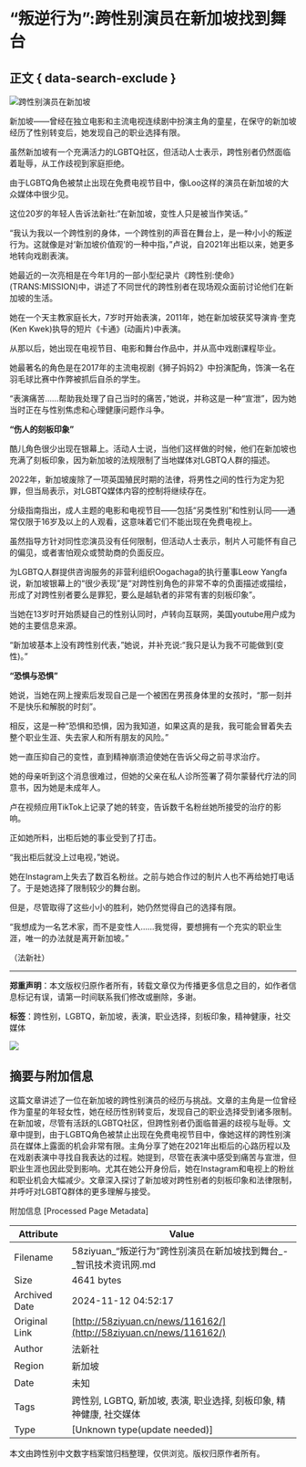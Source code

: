 # “叛逆行为”:跨性别演员在新加坡找到舞台

## 正文 { data-search-exclude }


![跨性别演员在新加坡](http://58ziyuan.cn/file/upload/202404/01/061107591.jpg)

新加坡——曾经在独立电影和主流电视连续剧中扮演主角的童星，在保守的新加坡经历了性别转变后，她发现自己的职业选择有限。

虽然新加坡有一个充满活力的LGBTQ社区，但活动人士表示，跨性别者仍然面临着耻辱，从工作歧视到家庭拒绝。

由于LGBTQ角色被禁止出现在免费电视节目中，像Loo这样的演员在新加坡的大众媒体中很少见。

这位20岁的年轻人告诉法新社:“在新加坡，变性人只是被当作笑话。”

“我认为我以一个跨性别的身体，一个跨性别的声音在舞台上，是一种小小的叛逆行为。这就像是对‘新加坡价值观’的一种中指，”卢说，自2021年出柜以来，她更多地转向戏剧表演。

她最近的一次亮相是在今年1月的一部小型纪录片《跨性别:使命》(TRANS:MISSION)中，讲述了不同世代的跨性别者在现场观众面前讨论他们在新加坡的生活。

她在一个天主教家庭长大，7岁时开始表演，2011年，她在新加坡获奖导演肯·奎克(Ken Kwek)执导的短片《卡通》(动画片)中表演。

从那以后，她出现在电视节目、电影和舞台作品中，并从高中戏剧课程毕业。

她最著名的角色是在2017年的主流电视剧《狮子妈妈2》中扮演配角，饰演一名在羽毛球比赛中作弊被抓后自杀的学生。

“表演痛苦……帮助我处理了自己当时的痛苦，”她说，并称这是一种“宣泄”，因为她当时正在与性别焦虑和心理健康问题作斗争。

**“伤人的刻板印象”**

酷儿角色很少出现在银幕上。活动人士说，当他们这样做的时候，他们在新加坡也充满了刻板印象，因为新加坡的法规限制了当地媒体对LGBTQ人群的描述。

2022年，新加坡废除了一项英国殖民时期的法律，将男性之间的性行为定为犯罪，但当局表示，对LGBTQ媒体内容的控制将继续存在。

分级指南指出，成人主题的电影和电视节目——包括“另类性别”和性别认同——通常仅限于16岁及以上的人观看，这意味着它们不能出现在免费电视上。

虽然指导方针对同性恋演员没有任何限制，但活动人士表示，制片人可能怀有自己的偏见，或者害怕观众或赞助商的负面反应。

为LGBTQ人群提供咨询服务的非营利组织Oogachaga的执行董事Leow Yangfa说，新加坡银幕上的“很少表现”是“对跨性别角色的非常不幸的负面描述或描绘，形成了对跨性别者要么是罪犯，要么是越轨者的非常有害的刻板印象”。

当她在13岁时开始质疑自己的性别认同时，卢转向互联网，美国youtube用户成为她的主要信息来源。

“新加坡基本上没有跨性别代表，”她说，并补充说:“我只是认为我不可能做到(变性)。”

**“恐惧与恐惧”**

她说，当她在网上搜索后发现自己是一个被困在男孩身体里的女孩时，“那一刻并不是快乐和解脱的时刻”。

相反，这是一种“恐惧和恐惧，因为我知道，如果这真的是我，我可能会冒着失去整个职业生涯、失去家人和所有朋友的风险。”

她一直压抑自己的变性，直到精神崩溃迫使她在告诉父母之前寻求治疗。

她的母亲听到这个消息很难过，但她的父亲在私人诊所签署了荷尔蒙替代疗法的同意书，因为她是未成年人。

卢在视频应用TikTok上记录了她的转变，告诉数千名粉丝她所接受的治疗的影响。

正如她所料，出柜后她的事业受到了打击。

“我出柜后就没上过电视，”她说。

她在Instagram上失去了数百名粉丝。之前与她合作过的制片人也不再给她打电话了。于是她选择了限制较少的舞台剧。

但是，尽管取得了这些小小的胜利，她仍然觉得自己的选择有限。

“我想成为一名艺术家，而不是变性人……我觉得，要想拥有一个充实的职业生涯，唯一的办法就是离开新加坡。”

（法新社）

---

**郑重声明**：本文版权归原作者所有，转载文章仅为传播更多信息之目的，如作者信息标记有误，请第一时间联系我们修改或删除，多谢。

**标签**：跨性别，LGBTQ，新加坡，表演，职业选择，刻板印象，精神健康，社交媒体

![](picture/qrcode_tourfresh.jpg)

## 摘要与附加信息

<!-- tcd_abstract -->
这篇文章讲述了一位在新加坡的跨性别演员的经历与挑战。文章的主角是一位曾经作为童星的年轻女性，她在经历性别转变后，发现自己的职业选择受到诸多限制。在新加坡，尽管有活跃的LGBTQ社区，但跨性别者仍面临普遍的歧视与耻辱。文章中提到，由于LGBTQ角色被禁止出现在免费电视节目中，像她这样的跨性别演员在媒体上露面的机会非常有限。主角分享了她在2021年出柜后的心路历程以及在戏剧表演中寻找自我表达的过程。她提到，尽管在表演中感受到痛苦与宣泄，但职业生涯也因此受到影响。尤其在她公开身份后，她在Instagram和电视上的粉丝和职业机会大幅减少。文章深入探讨了新加坡对跨性别者的刻板印象和法律限制，并呼吁对LGBTQ群体的更多理解与接受。
<!-- tcd_abstract_end -->

附加信息 [Processed Page Metadata]

| Attribute       | Value                                  |
|-----------------|----------------------------------------|
| Filename        | 58ziyuan_“叛逆行为”跨性别演员在新加坡找到舞台_-_智讯技术资讯网.md                             |
| Size            | 4641 bytes                           |
| Archived Date   | 2024-11-12 04:52:17                             |
| Original Link   | [http://58ziyuan.cn/news/116162/](http://58ziyuan.cn/news/116162/)                       |
| Author          | 法新社                               |
| Region          | 新加坡                               |
| Date            | 未知                                 |
| Tags            | 跨性别, LGBTQ, 新加坡, 表演, 职业选择, 刻板印象, 精神健康, 社交媒体                                 |
| Type            | [Unknown type(update needed)]                                 |
<!-- tcd_table_end -->

本文由跨性别中文数字档案馆归档整理，仅供浏览。版权归原作者所有。
